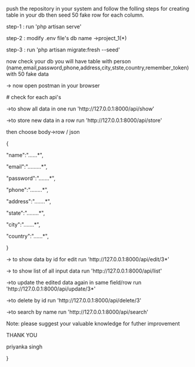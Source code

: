 <p>push the repository in your system and follow the folling steps for creating table in your db then seed 50 fake row for each column.</p>
<p>step-1 : run 'php artisan serve'</p>
<p>step-2 : modify .env file's db name ->project_1(*)</p>
<p>step-3 : run 'php artisan migrate:fresh --seed'</p>
<p>now check your db you will have table with person (name,email,password,phone,address,city,stste,country,remember_token) with 50 fake data</p>
<p>-> now open postman in your browser</p>
<p># check for each api's</p>
<p>->to show all data in one run 'http://127.0.0.1:8000/api/show'</p>
<p>->to store new data in a row run  'http://127.0.0.1:8000/api/store'</p>
<p>              then choose body->row / json</p>
<p>              {</p>
<p>              "name":"......*",</p>
<p>              "email":".........*",</p>
<p>              "password":".......*",</p>
 <p>             "phone":"........*",</p>
 <p>             "address":".......*",</p>
 <p>             "state":"........*",</p>
 <p>             "city":".......*",</p>
 <p>             "country":"......*",</p>
 <p>             }</p>
<p>-> to show data by id for edit run 'http://127.0.0.1:8000/api/edit/3*'</p>
<p>-> to show list of all input data run 'http://127.0.0.1:8000/api/list'</p>
<p>->to update the edited data again in same field/row run 'http://127.0.0.1:8000/api/update/3*'</p>
<p>->to delete by id run 'http://127.0.0.1:8000/api/delete/3'</p>
<p>->to search by name run 'http://127.0.0.1:8000/api/search'</p>
<p></p>
<p></p>
<p>Note: please suggest your valuable knowledge for futher improvement </p>
<p></p>
<p>THANK YOU </p>
<p>priyanka singh</p>
<p></p>
<p>              
<p>              
<p>              
              }
